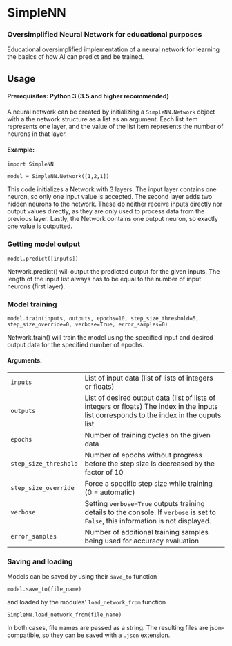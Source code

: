 # SimpleNN

### Oversimplified Neural Network for educational purposes 

Educational oversimplified implementation of a neural network for learning the basics of how AI can predict and be trained. 

## Usage

#### Prerequisites: Python 3 (3.5 and higher recommended)

A neural network can be created by initializing a <code>SimpleNN.Network</code> object with a the network structure as a list as an argument.
Each list item represents one layer, and the value of the list item represents the number of neurons in that layer.

#### Example:

    import SimpleNN

    model = SimpleNN.Network([1,2,1])

This code initializes a Network with 3 layers. The input layer contains one neuron, so only one input value is accepted. 
The second layer adds two hidden neurons to the network. These do neither receive inputs directly nor output values directly, as they are only used to process data from the previous layer.
Lastly, the Network contains one output neuron, so exactly one value is outputted.

### Getting model output

    model.predict([inputs])

Network.predict() will output the predicted output for the given inputs. The length of the input list always has to be equal to the number of input neurons (first layer).

### Model training

    model.train(inputs, outputs, epochs=10, step_size_threshold=5, step_size_override=0, verbose=True, error_samples=0)

Network.train() will train the model using the specified input and desired output data for the specified number of epochs.

#### Arguments:

<table>
    <tr>
        <td>
            <code>inputs</code>
        </td>
        <td>
            List of input data (list of lists of integers or floats)
        </td>
    </tr>
    <tr>
        <td>
            <code>outputs</code>
        </td>
        <td>
            List of desired output data (list of lists of integers or floats)
            The index in the inputs list corresponds to the index in the ouputs list
        </td>
    </tr>
    <tr>
        <td>
            <code>epochs</code>
        </td>
        <td>
            Number of training cycles on the given data
        </td>
    </tr>
    <tr>
        <td>
            <code>step_size_threshold</code>
        </td>
        <td>
            Number of epochs without progress before the step size is decreased by the factor of 10
        </td>
    </tr>
    <tr>
        <td>
            <code>step_size_override</code>
        </td>
        <td>
            Force a specific step size while training (0 = automatic)
        </td>
    </tr>
    <tr>
         <td>
            <code>verbose</code>
        </td>
        <td>
            Setting <code>verbose=True</code> outputs training details to the console. If <code>verbose</code> is set to <code>False</code>, this information is not displayed.
        </td>
    </tr>
    <tr>
        <td>
            <code>error_samples</code>
        </td>
        <td>
            Number of additional training samples being used for accuracy evaluation 
        </td>
    </tr>
</table>

### Saving and loading

Models can be saved by using their <code>save_to</code> function

    model.save_to(file_name)

and loaded by the modules' <code>load_network_from</code> function

    SimpleNN.load_network_from(file_name)

In both cases, file names are passed as a string. The resulting files are json-compatible, so they can be saved with a <code>.json</code> extension.